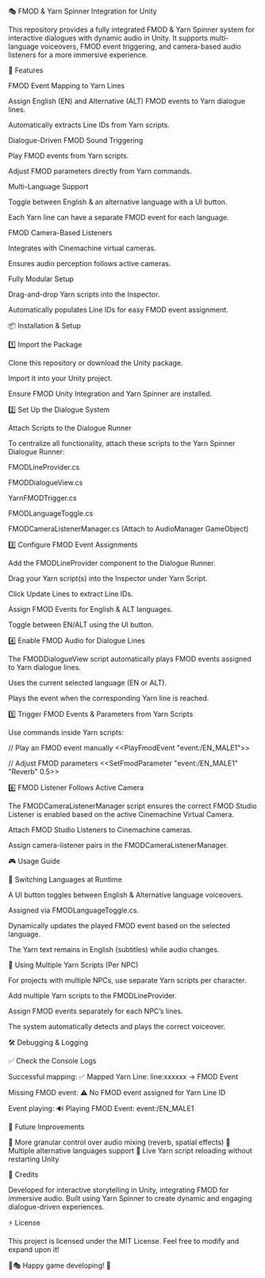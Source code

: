 🎭 FMOD & Yarn Spinner Integration for Unity

This repository provides a fully integrated FMOD & Yarn Spinner system for interactive dialogues with dynamic audio in Unity.
It supports multi-language voiceovers, FMOD event triggering, and camera-based audio listeners for a more immersive experience.

🚀 Features

FMOD Event Mapping to Yarn Lines

Assign English (EN) and Alternative (ALT) FMOD events to Yarn dialogue lines.

Automatically extracts Line IDs from Yarn scripts.

Dialogue-Driven FMOD Sound Triggering

Play FMOD events from Yarn scripts.

Adjust FMOD parameters directly from Yarn commands.

Multi-Language Support

Toggle between English & an alternative language with a UI button.

Each Yarn line can have a separate FMOD event for each language.

FMOD Camera-Based Listeners

Integrates with Cinemachine virtual cameras.

Ensures audio perception follows active cameras.

Fully Modular Setup

Drag-and-drop Yarn scripts into the Inspector.

Automatically populates Line IDs for easy FMOD event assignment.

📦 Installation & Setup

1️⃣ Import the Package

Clone this repository or download the Unity package.

Import it into your Unity project.

Ensure FMOD Unity Integration and Yarn Spinner are installed.

2️⃣ Set Up the Dialogue System

Attach Scripts to the Dialogue Runner

To centralize all functionality, attach these scripts to the Yarn Spinner Dialogue Runner:

FMODLineProvider.cs

FMODDialogueView.cs

YarnFMODTrigger.cs

FMODLanguageToggle.cs

FMODCameraListenerManager.cs (Attach to AudioManager GameObject)

3️⃣ Configure FMOD Event Assignments

Add the FMODLineProvider component to the Dialogue Runner.

Drag your Yarn script(s) into the Inspector under Yarn Script.

Click Update Lines to extract Line IDs.

Assign FMOD Events for English & ALT languages.

Toggle between EN/ALT using the UI button.

4️⃣ Enable FMOD Audio for Dialogue Lines

The FMODDialogueView script automatically plays FMOD events assigned to Yarn dialogue lines.

Uses the current selected language (EN or ALT).

Plays the event when the corresponding Yarn line is reached.

5️⃣ Trigger FMOD Events & Parameters from Yarn Scripts

Use commands inside Yarn scripts:

// Play an FMOD event manually
<<PlayFmodEvent "event:/EN_MALE1">>

// Adjust FMOD parameters
<<SetFmodParameter "event:/EN_MALE1" "Reverb" 0.5>>

6️⃣ FMOD Listener Follows Active Camera

The FMODCameraListenerManager script ensures the correct FMOD Studio Listener is enabled based on the active Cinemachine Virtual Camera.

Attach FMOD Studio Listeners to Cinemachine cameras.

Assign camera-listener pairs in the FMODCameraListenerManager.

🎮 Usage Guide

🔀 Switching Languages at Runtime

A UI button toggles between English & Alternative language voiceovers.

Assigned via FMODLanguageToggle.cs.

Dynamically updates the played FMOD event based on the selected language.

The Yarn text remains in English (subtitles) while audio changes.

📜 Using Multiple Yarn Scripts (Per NPC)

For projects with multiple NPCs, use separate Yarn scripts per character.

Add multiple Yarn scripts to the FMODLineProvider.

Assign FMOD events separately for each NPC’s lines.

The system automatically detects and plays the correct voiceover.

🛠 Debugging & Logging

✅ Check the Console Logs

Successful mapping: ✅ Mapped Yarn Line: line:xxxxxx → FMOD Event

Missing FMOD event: ⚠️ No FMOD event assigned for Yarn Line ID

Event playing: 🔊 Playing FMOD Event: event:/EN_MALE1

🎯 Future Improvements

🔹 More granular control over audio mixing (reverb, spatial effects)
🔹 Multiple alternative languages support
🔹 Live Yarn script reloading without restarting Unity

📝 Credits

Developed for interactive storytelling in Unity, integrating FMOD for immersive audio.
Built using Yarn Spinner to create dynamic and engaging dialogue-driven experiences.

⚡ License

This project is licensed under the MIT License. Feel free to modify and expand upon it!

🎵🎭 Happy game developing! 🚀

